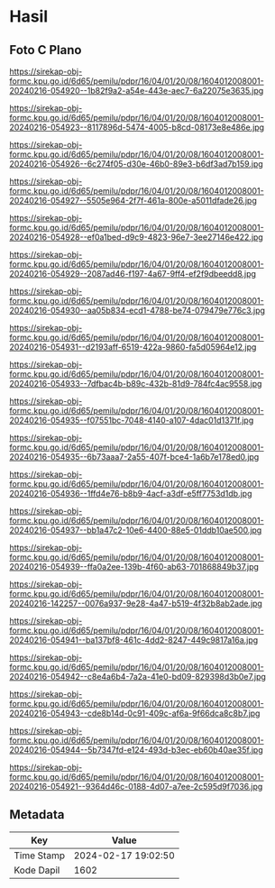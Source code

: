 # Hasil

## Foto C Plano

https://sirekap-obj-formc.kpu.go.id/6d65/pemilu/pdpr/16/04/01/20/08/1604012008001-20240216-054920--1b82f9a2-a54e-443e-aec7-6a22075e3635.jpg

https://sirekap-obj-formc.kpu.go.id/6d65/pemilu/pdpr/16/04/01/20/08/1604012008001-20240216-054923--8117896d-5474-4005-b8cd-08173e8e486e.jpg

https://sirekap-obj-formc.kpu.go.id/6d65/pemilu/pdpr/16/04/01/20/08/1604012008001-20240216-054926--6c274f05-d30e-46b0-89e3-b6df3ad7b159.jpg

https://sirekap-obj-formc.kpu.go.id/6d65/pemilu/pdpr/16/04/01/20/08/1604012008001-20240216-054927--5505e964-2f7f-461a-800e-a5011dfade26.jpg

https://sirekap-obj-formc.kpu.go.id/6d65/pemilu/pdpr/16/04/01/20/08/1604012008001-20240216-054928--ef0a1bed-d9c9-4823-96e7-3ee27146e422.jpg

https://sirekap-obj-formc.kpu.go.id/6d65/pemilu/pdpr/16/04/01/20/08/1604012008001-20240216-054929--2087ad46-f197-4a67-9ff4-ef2f9dbeedd8.jpg

https://sirekap-obj-formc.kpu.go.id/6d65/pemilu/pdpr/16/04/01/20/08/1604012008001-20240216-054930--aa05b834-ecd1-4788-be74-079479e776c3.jpg

https://sirekap-obj-formc.kpu.go.id/6d65/pemilu/pdpr/16/04/01/20/08/1604012008001-20240216-054931--d2193aff-6519-422a-9860-fa5d05964e12.jpg

https://sirekap-obj-formc.kpu.go.id/6d65/pemilu/pdpr/16/04/01/20/08/1604012008001-20240216-054933--7dfbac4b-b89c-432b-81d9-784fc4ac9558.jpg

https://sirekap-obj-formc.kpu.go.id/6d65/pemilu/pdpr/16/04/01/20/08/1604012008001-20240216-054935--f07551bc-7048-4140-a107-4dac01d1371f.jpg

https://sirekap-obj-formc.kpu.go.id/6d65/pemilu/pdpr/16/04/01/20/08/1604012008001-20240216-054935--6b73aaa7-2a55-407f-bce4-1a6b7e178ed0.jpg

https://sirekap-obj-formc.kpu.go.id/6d65/pemilu/pdpr/16/04/01/20/08/1604012008001-20240216-054936--1ffd4e76-b8b9-4acf-a3df-e5ff7753d1db.jpg

https://sirekap-obj-formc.kpu.go.id/6d65/pemilu/pdpr/16/04/01/20/08/1604012008001-20240216-054937--bb1a47c2-10e6-4400-88e5-01ddb10ae500.jpg

https://sirekap-obj-formc.kpu.go.id/6d65/pemilu/pdpr/16/04/01/20/08/1604012008001-20240216-054939--ffa0a2ee-139b-4f60-ab63-701868849b37.jpg

https://sirekap-obj-formc.kpu.go.id/6d65/pemilu/pdpr/16/04/01/20/08/1604012008001-20240216-142257--0076a937-9e28-4a47-b519-4f32b8ab2ade.jpg

https://sirekap-obj-formc.kpu.go.id/6d65/pemilu/pdpr/16/04/01/20/08/1604012008001-20240216-054941--ba137bf8-461c-4dd2-8247-449c9817a16a.jpg

https://sirekap-obj-formc.kpu.go.id/6d65/pemilu/pdpr/16/04/01/20/08/1604012008001-20240216-054942--c8e4a6b4-7a2a-41e0-bd09-829398d3b0e7.jpg

https://sirekap-obj-formc.kpu.go.id/6d65/pemilu/pdpr/16/04/01/20/08/1604012008001-20240216-054943--cde8b14d-0c91-409c-af6a-9f66dca8c8b7.jpg

https://sirekap-obj-formc.kpu.go.id/6d65/pemilu/pdpr/16/04/01/20/08/1604012008001-20240216-054944--5b7347fd-e124-493d-b3ec-eb60b40ae35f.jpg

https://sirekap-obj-formc.kpu.go.id/6d65/pemilu/pdpr/16/04/01/20/08/1604012008001-20240216-054921--9364d46c-0188-4d07-a7ee-2c595d9f7036.jpg


## Metadata

| Key        | Value               |
| ---------- | ------------------- |
| Time Stamp | 2024-02-17 19:02:50 |
| Kode Dapil | 1602                |



